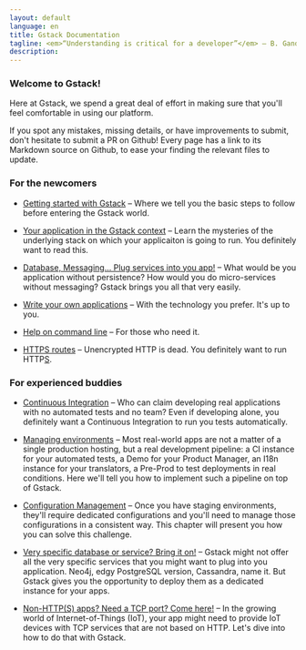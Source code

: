 ```yaml
---
layout: default
language: en
title: Gstack Documentation
tagline: <em>“Understanding is critical for a developer”</em> – B. Gandon
description:
---
```

### Welcome to Gstack!

Here at Gstack, we spend a great deal of effort in making sure that you'll
feel comfortable in using our platform.

If you spot any mistakes, missing details, or have improvements to submit,
don't hesitate to submit a PR on Github! Every page has a link to its Markdown
source on Github, to ease your finding the relevant files to update.


### For the newcomers

 - [Getting started with Gstack](./getting-started) – Where we tell you the
   basic steps to follow before entering the Gstack world.

 - [Your application in the Gstack context](./app-and-context) – Learn the
   mysteries of the underlying stack on which your applicaiton is going to
   run. You definitely want to read this.

 - [Database, Messaging… Plug services into you app!](./plugging-services) –
   What would be you application without persistence? How would you do
   micro-services without messaging? Gstack brings you all that very easily.

 - [Write your own applications](./create-application) – With the technology
   you prefer. It's up to you.

 - [Help on command line](./command-line) – For those who need it.

 - [HTTPS routes](./https-routes) – Unencrypted HTTP is dead. You definitely want
   to run HTTP<u>S</u>.


### For experienced buddies

 - [Continuous Integration](./continuous-integration) – Who can claim
   developing real applications with no automated tests and no team? Even if
   developing alone, you definitely want a Continuous Integration to run you
   tests automatically.

 - [Managing environments](./environments) – Most real-world apps are not a
   matter of a single production hosting, but a real development pipeline: a
   CI instance for your automated tests, a Demo for your Product Manager, an
   I18n instance for your translators, a Pre-Prod to test deployments in real
   conditions. Here we'll tell you how to implement such a pipeline on top of
   Gstack.

 - [Configuration Management](./config-management) – Once you have staging
   environments, they'll require dedicated configurations and you'll need to
   manage those configurations in a consistent way. This chapter will present
   you how you can solve this challenge.

 - [Very specific database or service? Bring it on!](./user-provided-services)
   – Gstack might not offer all the very specific services that you might want
   to plug into you application. Neo4j, edgy PostgreSQL version, Cassandra,
   name it. But Gstack gives you the opportunity to deploy them as a dedicated
   instance for your apps.

 - [Non-HTTP(S) apps? Need a TCP port? Come here!](./tcp-routes) – In the
   growing world of Internet-of-Things (IoT), your app might need to provide
   IoT devices with TCP services that are not based on HTTP. Let's dive into
   how to do that with Gstack.
